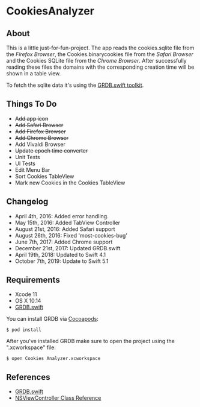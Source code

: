 # CookiesAnalyzer

## About

This is a little just-for-fun-project. The app reads the cookies.sqlite file from the *Firefox Browser*, the Cookies.binarycookies file from the *Safari Browser* and the Cookies SQLite file from the *Chrome Browser*. After successfully reading these files the domains with the corresponding creation time will be shown in a table view.

To fetch the sqlite data it's using the [GRDB.swift toolkit](https://github.com/groue/GRDB.swift). 

## Things To Do

* ~~Add app icon~~
* ~~Add Safari Browser~~
* ~~Add Firefox Browser~~
* ~~Add Chrome Browser~~
* Add Vivaldi Browser
* ~~Update epoch time converter~~
* Unit Tests
* UI Tests
* Edit Menu Bar
* Sort Cookies TableView
* Mark new Cookies in the Cookies TableView

## Changelog

* April 4th, 2016: Added error handling.
* May 15th, 2016: Added TabView Controller
* August 21st, 2016: Added Safari support
* August 26th, 2016: Fixed 'most-cookies-bug' 
* June 7th, 2017: Added Chrome support
* December 21st, 2017: Updated GRDB.swift
* April 19th, 2018: Updated to Swift 4.1
* October 7th, 2019: Update to Swift 5.1

## Requirements

* Xcode 11
* OS X 10.14
* [GRDB.swift](https://github.com/groue/GRDB.swift)

You can install GRDB via [Cocoapods](https://cocoapods.org):

    $ pod install 

After you've installed GRDB make sure to open the project using the ".xcworkspace" file:

    $ open Cookies Analyzer.xcworkspace

## References

* [GRDB.swift](https://github.com/groue/GRDB.swift)
* [NSViewController Class Reference](https://developer.apple.com/library/mac/documentation/Cocoa/Reference/NSViewController_Class/)

